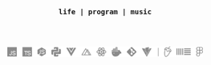 <br />
<br />
<p align="center">
  <samp>
    <strong>
      life |
      program |
      music
    </strong>
  </samp>
</p>
<br />
<br />

<p align="center">
  <img height="21" src="/assets/skills.png" />
</p>


